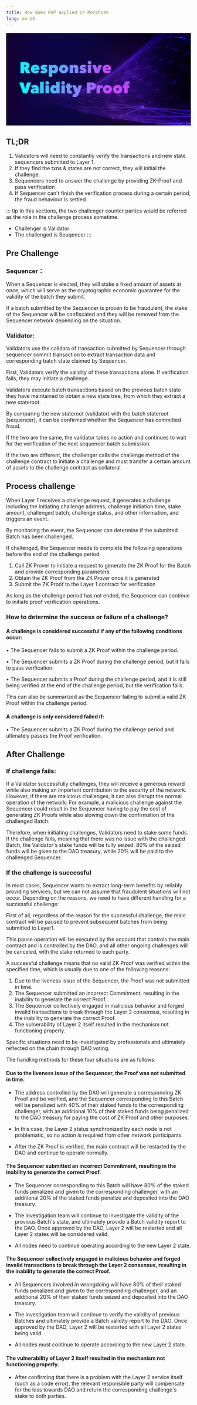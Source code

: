 ```yaml
---
title: How does RVP applied in Morphism
lang: en-US
---
```


![RVP](../../../assets/docs/protocol/ResVaPro/res1.jpg)

## TL;DR

1. Validators will need to constantly verify the transactions and new state sequencers submitted to Layer 1.
2. If they find the txns & states are not correct, they will initial the challenge.
3. Sequencers need to answer the challenge by providing ZK-Proof and pass verification
4. If Sequencer can't finish the verification process during a certain period, the fraud behaviour is settled.


::: tip <nbsp />
In this sections, the two challenger counter parties would be referred as the role in the challenge process sometime.

- Challenger is Validator
- The challenged is Seuqencer
:::

## Pre Challenge

### Sequencer：

When a Sequencer is elected, they will stake a fixed amount of assets at once, which will serve as the cryptographic economic guarantee for the validity of the batch they submit. 

If a batch submitted by the Sequencer is proven to be fraudulent, the stake of the Sequencer will be confiscated and they will be removed from the Sequencer network depending on the situation.

### Validator:

Validators use the calldata of transaction submitted by Sequencer through sequencer commit transaction to extract transaction data and corresponding batch state claimed by Sequencer. 

First, Validators verify the validity of these transactions alone. If verification fails, they may initiate a challenge. 

Validators execute batch transactions based on the previous batch state they have maintained to obtain a new state tree, from which they extract a new stateroot. 

By comparing the new stateroot (validator) with the batch stateroot (sequencer), it can be confirmed whether the Sequencer has committed fraud. 

If the two are the same, the validator takes no action and continues to wait for the verification of the next sequencer batch submission. 

If the two are different, the challenger calls the challenge method of the challenge contract to initiate a challenge and must transfer a certain amount of assets to the challenge contract as collateral.

## Process challenge

When Layer 1 receives a challenge request, it generates a challenge including the initiating challenge address, challenge initiation time, stake amount, challenged batch, challenge status, and other information, and triggers an event. 

By monitoring the event, the Sequencer can determine if the submitted Batch has been challenged. 

If challenged, the Sequencer needs to complete the following operations before the end of the challenge period: 

1. Call ZK Prover to initiate a request to generate the ZK Proof for the Batch and provide corresponding parameters 
2. Obtain the ZK Proof from the ZK Prover once it is generated 
3. Submit the ZK Proof to the Layer 1 contract for verification 

As long as the challenge period has not ended, the Sequencer can continue to initiate proof verification operations.

### How to determine the success or failure of a challenge?

#### A challenge is considered successful if any of the following conditions occur:

• The Sequencer fails to submit a ZK Proof within the challenge period.

• The Sequencer submits a ZK Proof during the challenge period, but it fails to pass verification.

• The Sequencer submits a Proof during the challenge period, and it is still being verified at the end of the challenge period, but the verification fails.

This can also be summarized as the Sequencer failing to submit a valid ZK Proof within the challenge period.

#### A challenge is only considered failed if:

• The Sequencer submits a ZK Proof during the challenge period and ultimately passes the Proof verification.

## After Challenge

### If challenge fails:

If a Validator successfully challenges, they will receive a generous reward while also making an important contribution to the security of the network. However, if there are malicious challenges, it can also disrupt the normal operation of the network. For example, a malicious challenge against the Sequencer could result in the Sequencer having to pay the cost of generating ZK Proofs while also slowing down the confirmation of the challenged Batch.

Therefore, when initiating challenges, Validators need to stake some funds. If the challenge fails, meaning that there was no issue with the challenged Batch, the Validator's stake funds will be fully seized. 80% of the seized funds will be given to the DAO treasury, while 20% will be paid to the challenged Sequencer.

### If the challenge is successful

In most cases, Sequencer wants to extract long-term benefits by reliably providing services, but we can not assume that fraudulent situations will not occur. 
Depending on the reasons, we need to have different handling for a successful challenge:

First of all, regardless of the reason for the successful challenge, the main contract will be paused to prevent subsequent batches from being submitted to Layer1.

This pause operation will be executed by the account that controls the main contract and is controlled by the DAO, and all other ongoing challenges will be canceled, with the stake returned to each party.

A successful challenge means that no valid ZK Proof was verified within the specified time, which is usually due to one of the following reasons:

1. Due to the liveness issue of the Sequencer, the Proof was not submitted in time.
2. The Sequencer submitted an incorrect Commitment, resulting in the inability to generate the correct Proof.
3. The Sequencer collectively engaged in malicious behavior and forged invalid transactions to break through the Layer 2 consensus, resulting in the inability to generate the correct Proof.
4. The vulnerability of Layer 2 itself resulted in the mechanism not functioning properly.

Specific situations need to be investigated by professionals and ultimately reflected on the chain through DAO voting.

The handling methods for these four situations are as follows:

#### Due to the liveness issue of the Sequencer, the Proof was not submitted in time.

- The address controlled by the DAO will generate a corresponding ZK Proof and be verified, and the Sequencer corresponding to this Batch will be penalized with 40% of their staked funds to the corresponding challenger, with an additional 10% of their staked funds being penalized to the DAO treasury for paying the cost of ZK Proof and other purposes. 

- In this case, the Layer 2 status synchronized by each node is not problematic, so no action is required from other network participants.

- After the ZK Proof is verified, the main contract will be restarted by the DAO and continue to operate normally.

#### The Sequencer submitted an incorrect Commitment, resulting in the inability to generate the correct Proof.

- The Sequencer corresponding to this Batch will have 80% of the staked funds penalized and given to the corresponding challenger, with an additional 20% of the staked funds penalize and deposited into the DAO treasury.

- The investigation team will continue to investigate the validity of the previous Batch's state, and ultimately provide a Batch validity report to the DAO. Once approved by the DAO, Layer 2 will be restarted and all Layer 2 states will be considered valid.

- All nodes need to continue operating according to the new Layer 2 state.

#### The Sequencer collectively engaged in malicious behavior and forged invalid transactions to break through the Layer 2 consensus, resulting in the inability to generate the correct Proof.

- All Sequencers involved in wrongdoing will have 80% of their staked funds penalized and given to the corresponding challenger, and an additional 20% of their staked funds seized and deposited into the DAO treasury.

- The investigation team will continue to verify the validity of previous Batches and ultimately provide a Batch validity report to the DAO. Once approved by the DAO, Layer 2 will be restarted with all Layer 2 states being valid.

- All nodes must continue to operate according to the new Layer 2 state.


#### The vulnerability of Layer 2 itself resulted in the mechanism not functioning properly.

- After confirming that there is a problem with the Layer 2 service itself (such as a code error), the relevant responsible party will compensate for the loss towards DAO and return the corresponding challenge's stake to both parties.